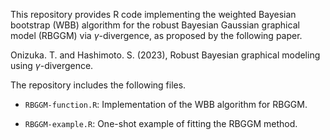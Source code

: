 This repository provides R code implementing the weighted Bayesian bootstrap (WBB) algorithm for the robust Bayesian Gaussian graphical model (RBGGM) via $\gamma$-divergence, as proposed by the following paper.

Onizuka. T. and Hashimoto. S. (2023), Robust Bayesian graphical modeling using $\gamma$-divergence.

The repository includes the following files.

* ```RBGGM-function.R```: Implementation of the WBB algorithm for RBGGM.

* ```RBGGM-example.R```: One-shot example of fitting the RBGGM method.
